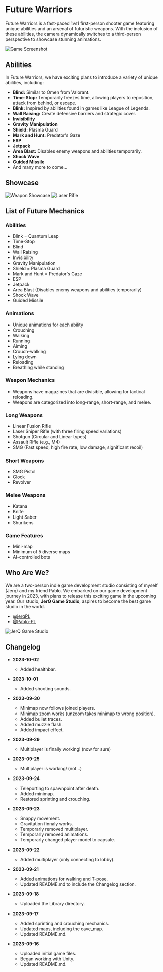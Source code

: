 # Future Warriors

Future Warriors is a fast-paced 1vs1 first-person shooter game featuring unique abilities and an arsenal of futuristic weapons. With the inclusion of these abilities, the camera dynamically switches to a third-person perspective to showcase stunning animations.

![Game Screenshot](https://i.imgur.com/qDHDQHc.png)

## Abilities

In Future Warriors, we have exciting plans to introduce a variety of unique abilities, including:

- **Blind:** Similar to Omen from Valorant.
- **Time-Stop:** Temporarily freezes time, allowing players to reposition, attack from behind, or escape.
- **Blink:** Inspired by abilities found in games like League of Legends.
- **Wall Raising:** Create defensive barriers and strategic cover.
- **Invisibility**
- **Gravity Manipulation**
- **Shield:** Plasma Guard
- **Mark and Hunt:** Predator's Gaze
- **ESP**
- **Jetpack**
- **Area Blast:** Disables enemy weapons and abilities temporarily.
- **Shock Wave**
- **Guided Missile**
- And many more to come...

## Showcase

![Weapon Showcase](https://i.imgur.com/3qbzDHr.png)
![Laser Rifle](https://i.imgur.com/KD2glYa.jpg)

## List of Future Mechanics

### Abilities

- Blink = Quantum Leap
- Time-Stop
- Blind
- Wall Raising
- Invisibility
- Gravity Manipulation
- Shield = Plasma Guard
- Mark and Hunt = Predator's Gaze
- ESP
- Jetpack
- Area Blast (Disables enemy weapons and abilities temporarily)
- Shock Wave
- Guided Missile

### Animations

- Unique animations for each ability
- Crouching
- Walking
- Running
- Aiming
- Crouch-walking
- Lying down
- Reloading
- Breathing while standing

### Weapon Mechanics

- Weapons have magazines that are divisible, allowing for tactical reloading.
- Weapons are categorized into long-range, short-range, and melee.

### Long Weapons

- Linear Fusion Rifle
- Laser Sniper Rifle (with three firing speed variations)
- Shotgun (Circular and Linear types)
- Assault Rifle (e.g., M4)
- SMG (Fast speed, high fire rate, low damage, significant recoil)

### Short Weapons

- SMG Pistol
- Glock
- Revolver

### Melee Weapons

- Katana
- Knife
- Light Saber
- Shurikens

### Game Features

- Mini-map
- Minimum of 5 diverse maps
- AI-controlled bots

## Who Are We?

We are a two-person indie game development studio consisting of myself (Jerq) and my friend Pablo. We embarked on our game development journey in 2023, with plans to release this exciting game in the upcoming year. Our studio, **JerQ Game Studio**, aspires to become the best game studio in the world.

- [@jerqPL](https://github.com/jerqPL)
- [@Pablo-PL](https://github.com/Pablo-PL)

![JerQ Game Studio](https://i.imgur.com/2BP0M9B.png)

## Changelog

- **2023-10-02**
  - Added healthbar.

- **2023-10-01**
  - Added shooting sounds.

- **2023-09-30**
  - Minimap now follows joined players.
  - Minimap zoom works (unzoom takes minimap to wrong position).
  - Added bullet traces.
  - Added muzzle flash.
  - Added impact effect.

- **2023-09-29**
  - Multiplayer is finally working! (now for sure)

- **2023-09-25**
  - Multiplayer is working! (not...)

- **2023-09-24**
  - Teleporting to spawnpoint after death.     
  - Added minimap.
  - Restored sprinting and crouching.

- **2023-09-23**
  - Snappy movement.
  - Gravitation finnaly works.
  - Temporarly removed multiplayer.
  - Temporarly removed animations.
  - Temporarly changed player model to capsule.

- **2023-09-22**
  - Added multiplayer (only connecting to lobby).

- **2023-09-21**
  - Added animations for walking and T-pose.
  - Updated README.md to include the Changelog section.

- **2023-09-18**
  - Uploaded the Library directory.

- **2023-09-17**
  - Added sprinting and crouching mechanics.
  - Updated maps, including the cave_map.
  - Updated README.md.

- **2023-09-16**
  - Uploaded initial game files.
  - Began working with Unity.
  - Updated README.md.
